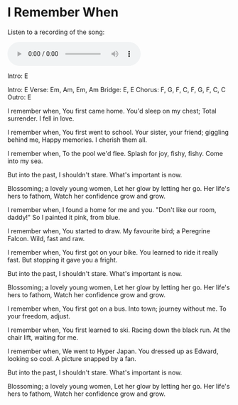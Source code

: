 # I Remember When

Listen to a recording of the song:

<audio controls src="/assets/audio/iRememberWhen.wav"></audio>

Intro: E

Intro: E
Verse: Em, Am, Em, Am
Bridge: E, E
Chorus: F, G, F, C, F, G, F, C, C
Outro: E

I remember when,
You first came home.
You'd sleep on my chest;
Total surrender. I fell in love.

I remember when,
You first went to school.
Your sister, your friend; giggling behind me,
Happy memories. I cherish them all.

I remember when,
To the pool we'd flee.
Splash for joy, fishy, fishy.
Come into my sea.

But into the past, I shouldn't stare.
What's important is now.

Blossoming; a lovely young women,
Let her glow by letting her go.
Her life's hers to fathom,
Watch her confidence grow and grow.

I remember when,
I found a home for me and you.
"Don't like our room, daddy!"
So I painted it pink, from blue.

I remember when,
You started to draw.
My favourite bird; a Peregrine Falcon.
Wild, fast and raw.

I remember when,
You first got on your bike.
You learned to ride it really fast.
But stopping it gave you a fright.

But into the past, I shouldn't stare.
What's important is now.

Blossoming; a lovely young women,
Let her glow by letting her go.
Her life's hers to fathom,
Watch her confidence grow and grow.

I remember when,
You first got on a bus.
Into town; journey without me.
To your freedom, adjust.

I remember when,
You first learned to ski.
Racing down the black run.
At the chair lift, waiting for me.

I remember when,
We went to Hyper Japan.
You dressed up as Edward, looking so cool.
A picture snapped by a fan.

But into the past, I shouldn't stare.
What's important is now.

Blossoming; a lovely young women,
Let her glow by letting her go.
Her life's hers to fathom,
Watch her confidence grow and grow.

&nbsp;
